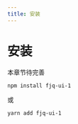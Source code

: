 ```yaml
---
title: 安装
---
```


# 安装

本章节待完善

```bash
npm install fjq-ui-1
```

或

```bash
yarn add fjq-ui-1
```
